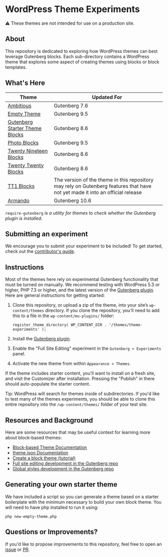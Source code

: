 # WordPress Theme Experiments

⚠️ These themes are not intended for use on a production site.

## About

This repository is dedicated to exploring how WordPress themes can best leverage Gutenberg blocks. Each sub-directory contains a WordPress theme that explores some aspect of creating themes using blocks or block templates.

## What's Here

| Theme | Updated For |
| --- | --- |
| [Ambitious](https://github.com/WordPress/theme-experiments/tree/master/ambitious) | Gutenberg 7.6 |
| [Empty Theme](https://github.com/WordPress/theme-experiments/tree/master/emptytheme) | Gutenberg 9.5 |
| [Gutenberg Starter Theme Blocks](https://github.com/WordPress/theme-experiments/tree/master/gutenberg-starter-theme-blocks) | Gutenberg 8.6 |
| [Photo Blocks](https://github.com/WordPress/theme-experiments/tree/master/photo-blocks) | Gutenberg 9.5 |
| [Twenty Nineteen Blocks](https://github.com/WordPress/theme-experiments/tree/master/twentynineteen-blocks) | Gutenberg 8.6 |
| [Twenty Twenty Blocks](https://github.com/WordPress/theme-experiments/tree/master/twentytwenty-blocks) | Gutenberg 8.6 |
| [TT1 Blocks](https://github.com/WordPress/theme-experiments/tree/master/tt1-blocks) | The version of the theme in this repository may rely on Gutenberg features that have not yet made it into an official release |
| [Armando](https://github.com/WordPress/theme-experiments/tree/master/armando) | Gutenberg 10.6 |

`require-gutenberg` _is a utility for themes to check whether the Gutenberg plugin is installed._

## Submitting an experiment

We encourage you to submit your experiment to be included! To get started, check out the [contributor's guide](https://github.com/WordPress/theme-experiments/blob/master/CONTRIBUTING.md).

## Instructions

Most of the themes here rely on experimental Gutenberg functionality that must be turned on manually. We recommend testing with WordPress 5.3 or higher, PHP 7.3 or higher, and the latest version of the [Gutenberg plugin](https://wordpress.org/plugins/gutenberg/). Here are general instructions for getting started:

1. Clone this repository, or upload a zip of the theme, into your site’s `wp-content/themes` directory. If you clone the repository, you'll need to add this to a file in the `wp-content/mu-plugins/` folder:
    ```
    register_theme_directory( WP_CONTENT_DIR . '/themes/theme-experiments' );
    ```
    
3. Install the [Gutenberg plugin](https://wordpress.org/plugins/gutenberg/).
4. Enable the "Full Site Editing" experiment in the `Gutenberg > Experiments` panel.
5. Activate the new theme from within `Appearance > Themes`.

If the theme includes starter content, you'll want to install on a fresh site, and visit the Customizer after installation. Pressing the "Publish" in there should auto-populate the starter content. 

Tip: WordPress will search for themes inside of subdirectories. If you'd like to test many of the themes experiments, you should be able to clone this entire repository into the `/wp-content/themes/` folder of your test site.  

## Resources and Background

Here are some resources that may be useful context for learning more about block-based themes:

- [Block-based Theme Documentation](https://developer.wordpress.org/block-editor/how-to-guides/themes/block-theme-overview/)
- [theme.json Documentation](https://developer.wordpress.org/block-editor/how-to-guides/themes/theme-json/)
- [Create a block theme (tutorial)](https://developer.wordpress.org/block-editor/how-to-guides/themes/create-block-theme/)
- [Full site editing development in the Gutenberg repo](https://github.com/WordPress/gutenberg/labels/%5BFeature%5D%20Full%20Site%20Editing)
- [Global styles development in the Gutenberg repo](https://github.com/WordPress/gutenberg/issues?q=is%3Aissue+is%3Aopen+label%3A%22Global+Styles%22)

## Generating your own starter theme  

We have included a script so you can generate a theme based on a starter boilerplate with the minimum necessary to build your own block theme. You will need to have php installed to run it using:

`php new-empty-theme.php`

## Questions or Improvements?

If you'd like to propose improvements to this repository, feel free to open an [issue](https://github.com/WordPress/theme-experiments/issues) or [PR](https://github.com/WordPress/theme-experiments/pulls).
